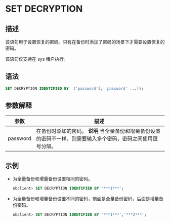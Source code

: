 SET DECRYPTION
===================================



描述
-----------------------

该语句用于设置恢复的密码。只有在备份时添加了密码的场景下才需要设置恢复的密码。

该语句仅支持在 sys 租户执行。

语法
-----------------------

```sql
SET DECRYPTION IDENTIFIED BY  ('password'[, 'password' ...]);
```



参数解释
-------------------------



|    参数    |                                             描述                                              |
|----------|---------------------------------------------------------------------------------------------|
| password | 在备份时添加的密码。 **说明**  当全量备份和增量备份设置的密码不一样，则需要输入多个密码，密码之间使用逗号分隔。 |



示例
-----------------------

* 为全量备份和增量备份设置相同的密码。

  ```sql
  obclient> SET DECRYPTION IDENTIFIED BY '***1***';
  ```



* 为全量备份和增量备份设置不同的密码，前面是全量备份密码，后面是增量备份密码。

  ```sql
  obclient> SET DECRYPTION IDENTIFIED BY '***1***','***2***';
  ```
